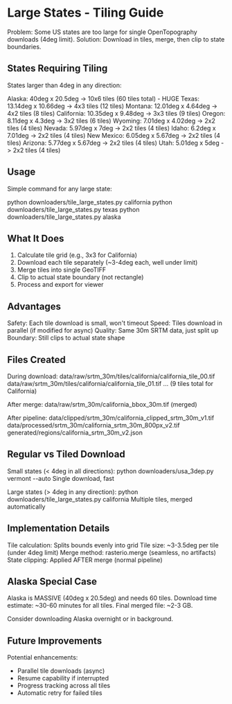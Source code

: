 # Large States - Tiling Guide

Problem: Some US states are too large for single OpenTopography downloads (4deg limit).
Solution: Download in tiles, merge, then clip to state boundaries.

## States Requiring Tiling

States larger than 4deg in any direction:

Alaska: 40deg x 20.5deg -> 10x6 tiles (60 tiles total) - HUGE
Texas: 13.14deg x 10.66deg -> 4x3 tiles (12 tiles)
Montana: 12.01deg x 4.64deg -> 4x2 tiles (8 tiles)
California: 10.35deg x 9.48deg -> 3x3 tiles (9 tiles)
Oregon: 8.11deg x 4.3deg -> 3x2 tiles (6 tiles)
Wyoming: 7.01deg x 4.02deg -> 2x2 tiles (4 tiles)
Nevada: 5.97deg x 7deg -> 2x2 tiles (4 tiles)
Idaho: 6.2deg x 7.01deg -> 2x2 tiles (4 tiles)
New Mexico: 6.05deg x 5.67deg -> 2x2 tiles (4 tiles)
Arizona: 5.77deg x 5.67deg -> 2x2 tiles (4 tiles)
Utah: 5.01deg x 5deg -> 2x2 tiles (4 tiles)

## Usage

Simple command for any large state:

python downloaders/tile_large_states.py california
python downloaders/tile_large_states.py texas
python downloaders/tile_large_states.py alaska

## What It Does

1. Calculate tile grid (e.g., 3x3 for California)
2. Download each tile separately (~3-4deg each, well under limit)
3. Merge tiles into single GeoTIFF
4. Clip to actual state boundary (not rectangle)
5. Process and export for viewer

## Advantages

Safety: Each tile download is small, won't timeout
Speed: Tiles download in parallel (if modified for async)
Quality: Same 30m SRTM data, just split up
Boundary: Still clips to actual state shape

## Files Created

During download:
  data/raw/srtm_30m/tiles/california/california_tile_00.tif
  data/raw/srtm_30m/tiles/california/california_tile_01.tif
  ... (9 tiles total for California)

After merge:
  data/raw/srtm_30m/california_bbox_30m.tif (merged)

After pipeline:
  data/clipped/srtm_30m/california_clipped_srtm_30m_v1.tif
  data/processed/srtm_30m/california_srtm_30m_800px_v2.tif
  generated/regions/california_srtm_30m_v2.json

## Regular vs Tiled Download

Small states (< 4deg in all directions):
  python downloaders/usa_3dep.py vermont --auto
  Single download, fast

Large states (> 4deg in any direction):
  python downloaders/tile_large_states.py california
  Multiple tiles, merged automatically

## Implementation Details

Tile calculation: Splits bounds evenly into grid
Tile size: ~3-3.5deg per tile (under 4deg limit)
Merge method: rasterio.merge (seamless, no artifacts)
State clipping: Applied AFTER merge (normal pipeline)

## Alaska Special Case

Alaska is MASSIVE (40deg x 20.5deg) and needs 60 tiles.
Download time estimate: ~30-60 minutes for all tiles.
Final merged file: ~2-3 GB.

Consider downloading Alaska overnight or in background.

## Future Improvements

Potential enhancements:
- Parallel tile downloads (async)
- Resume capability if interrupted
- Progress tracking across all tiles
- Automatic retry for failed tiles

